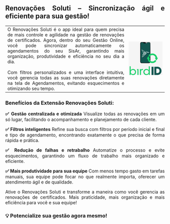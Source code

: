 <div style="text-align: justify">

## Renovações Soluti – Sincronização ágil e eficiente para sua gestão!

| | |
|-|-|
|O Renovações Soluti é o app ideal para quem precisa de mais controle e agilidade na gestão de renovações de certificados. Agora, dentro do seu Gestão Online, você pode sincronizar automaticamente os agendamentos do seu SisAr, garantindo mais organização, produtividade e eficiência no seu dia a dia.<br><br>Com filtros personalizados e uma interface intuitiva, você gerencia todas as suas renovações diretamente na tela de Agendamentos, evitando esquecimentos e otimizando seu tempo. | <img src="https://github.com/Gestao-Online/public-docs/blob/e6e1a3790b798879354d9175e908da471bd1355e/erp-v2/marketplace/extensions/br.com.gestao-online.renovacoes-soluti/assets/extensao_renovacoes_soluti_01.png?raw=true" alt="0" width="800">|

### Benefícios da Extensão Renovações Soluti:

**✅ Gestão centralizada e otimizada**
Visualize todas as renovações em um só lugar, facilitando o acompanhamento e planejamento de cada cliente.

**✅ Filtros inteligentes**
Refine sua busca com filtros por período inicial e final e tipo de agendamento, encontrando exatamente o que precisa de forma rápida e prática.

**✅ Redução de falhas e retrabalho**
Automatize o processo e evite esquecimentos, garantindo um fluxo de trabalho mais organizado e eficiente.

**✅ Mais produtividade para sua equipe**
Com menos tempo gasto em tarefas manuais, sua equipe pode focar no que realmente importa, oferecer um atendimento ágil e de qualidade.

Ative o Renovações Soluti e transforme a maneira como você gerencia as renovações de certificados. Mais praticidade, mais organização e mais eficiência para você e sua equipe!

### 💡 Potencialize sua gestão agora mesmo!

</div>